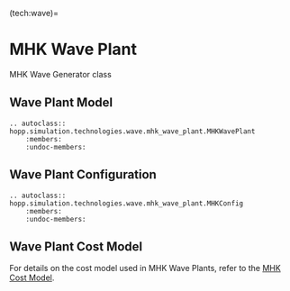 (tech:wave)=
# MHK Wave Plant

MHK Wave Generator class

## Wave Plant Model

```{eval-rst}
.. autoclass:: hopp.simulation.technologies.wave.mhk_wave_plant.MHKWavePlant
    :members:
    :undoc-members:
```

## Wave Plant Configuration

```{eval-rst}
.. autoclass:: hopp.simulation.technologies.wave.mhk_wave_plant.MHKConfig
    :members:
    :undoc-members:
```

## Wave Plant Cost Model

For details on the cost model used in MHK Wave Plants, refer to the [MHK Cost Model](cost_model.md).

